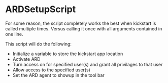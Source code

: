 # ARDSetupScript

For some reason, the script completely works the best when kickstart is called multiple times. Versus calling it once with all arguments contained in one line.

This script will do the following:

- Initialize a variable to store the kickstart app location
- Activate ARD
- Turn access on for specified user(s) and grant all privilages to that user
- Allow access to the specified user(s) 
- Set the ARD agent to showup in the tool bar
